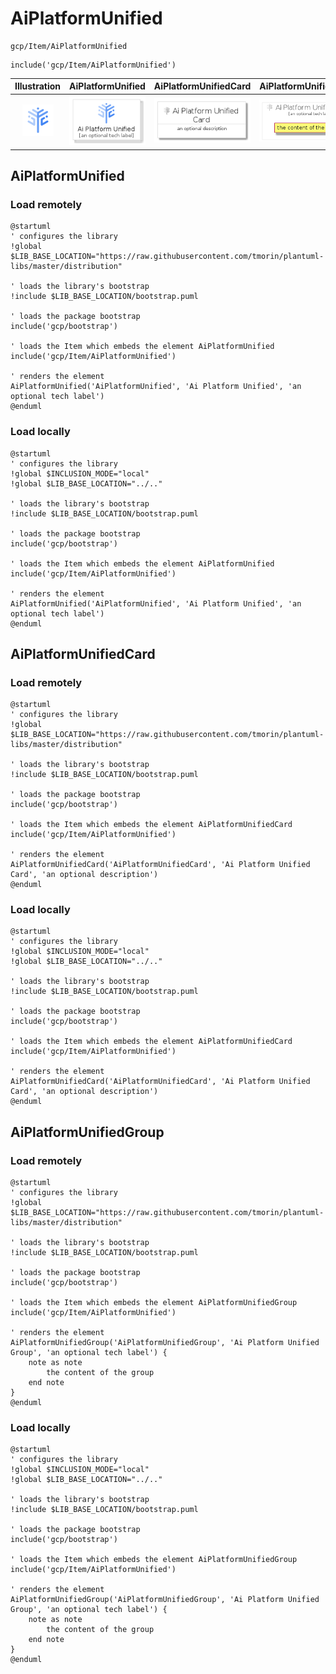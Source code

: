 # AiPlatformUnified


```text
gcp/Item/AiPlatformUnified
```

```text
include('gcp/Item/AiPlatformUnified')
```



| Illustration | AiPlatformUnified | AiPlatformUnifiedCard | AiPlatformUnifiedGroup |
| :---: | :---: | :---: | :---: |
| ![illustration for Illustration](../../gcp/Item/AiPlatformUnified.png) | ![illustration for AiPlatformUnified](../../gcp/Item/AiPlatformUnified.Local.png) | ![illustration for AiPlatformUnifiedCard](../../gcp/Item/AiPlatformUnifiedCard.Local.png) | ![illustration for AiPlatformUnifiedGroup](../../gcp/Item/AiPlatformUnifiedGroup.Local.png) |




## AiPlatformUnified

### Load remotely
```plantuml
@startuml
' configures the library
!global $LIB_BASE_LOCATION="https://raw.githubusercontent.com/tmorin/plantuml-libs/master/distribution"

' loads the library's bootstrap
!include $LIB_BASE_LOCATION/bootstrap.puml

' loads the package bootstrap
include('gcp/bootstrap')

' loads the Item which embeds the element AiPlatformUnified
include('gcp/Item/AiPlatformUnified')

' renders the element
AiPlatformUnified('AiPlatformUnified', 'Ai Platform Unified', 'an optional tech label')
@enduml
```

### Load locally
```plantuml
@startuml
' configures the library
!global $INCLUSION_MODE="local"
!global $LIB_BASE_LOCATION="../.."

' loads the library's bootstrap
!include $LIB_BASE_LOCATION/bootstrap.puml

' loads the package bootstrap
include('gcp/bootstrap')

' loads the Item which embeds the element AiPlatformUnified
include('gcp/Item/AiPlatformUnified')

' renders the element
AiPlatformUnified('AiPlatformUnified', 'Ai Platform Unified', 'an optional tech label')
@enduml
```

## AiPlatformUnifiedCard

### Load remotely
```plantuml
@startuml
' configures the library
!global $LIB_BASE_LOCATION="https://raw.githubusercontent.com/tmorin/plantuml-libs/master/distribution"

' loads the library's bootstrap
!include $LIB_BASE_LOCATION/bootstrap.puml

' loads the package bootstrap
include('gcp/bootstrap')

' loads the Item which embeds the element AiPlatformUnifiedCard
include('gcp/Item/AiPlatformUnified')

' renders the element
AiPlatformUnifiedCard('AiPlatformUnifiedCard', 'Ai Platform Unified Card', 'an optional description')
@enduml
```

### Load locally
```plantuml
@startuml
' configures the library
!global $INCLUSION_MODE="local"
!global $LIB_BASE_LOCATION="../.."

' loads the library's bootstrap
!include $LIB_BASE_LOCATION/bootstrap.puml

' loads the package bootstrap
include('gcp/bootstrap')

' loads the Item which embeds the element AiPlatformUnifiedCard
include('gcp/Item/AiPlatformUnified')

' renders the element
AiPlatformUnifiedCard('AiPlatformUnifiedCard', 'Ai Platform Unified Card', 'an optional description')
@enduml
```

## AiPlatformUnifiedGroup

### Load remotely
```plantuml
@startuml
' configures the library
!global $LIB_BASE_LOCATION="https://raw.githubusercontent.com/tmorin/plantuml-libs/master/distribution"

' loads the library's bootstrap
!include $LIB_BASE_LOCATION/bootstrap.puml

' loads the package bootstrap
include('gcp/bootstrap')

' loads the Item which embeds the element AiPlatformUnifiedGroup
include('gcp/Item/AiPlatformUnified')

' renders the element
AiPlatformUnifiedGroup('AiPlatformUnifiedGroup', 'Ai Platform Unified Group', 'an optional tech label') {
    note as note
        the content of the group
    end note
}
@enduml
```

### Load locally
```plantuml
@startuml
' configures the library
!global $INCLUSION_MODE="local"
!global $LIB_BASE_LOCATION="../.."

' loads the library's bootstrap
!include $LIB_BASE_LOCATION/bootstrap.puml

' loads the package bootstrap
include('gcp/bootstrap')

' loads the Item which embeds the element AiPlatformUnifiedGroup
include('gcp/Item/AiPlatformUnified')

' renders the element
AiPlatformUnifiedGroup('AiPlatformUnifiedGroup', 'Ai Platform Unified Group', 'an optional tech label') {
    note as note
        the content of the group
    end note
}
@enduml
```

